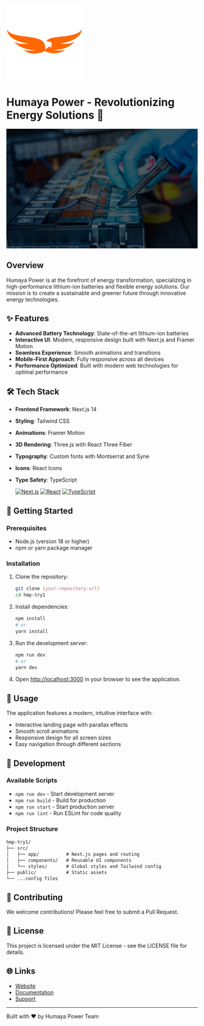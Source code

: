 <img src="/public/HumayaBirdLogo.png" alt="Humaya Logo" width="200" align = "center"/>

# Humaya Power - Revolutionizing Energy Solutions 🔋

![Humaya Power](public/background2.png)

## Overview

Humaya Power is at the forefront of energy transformation, specializing in high-performance lithium-ion batteries and flexible energy solutions. Our mission is to create a sustainable and greener future through innovative energy technologies.

## ✨ Features

- **Advanced Battery Technology**: State-of-the-art lithium-ion batteries
- **Interactive UI**: Modern, responsive design built with Next.js and Framer Motion
- **Seamless Experience**: Smooth animations and transitions
- **Mobile-First Approach**: Fully responsive across all devices
- **Performance Optimized**: Built with modern web technologies for optimal performance

## 🛠️ Tech Stack

- **Frontend Framework**: Next.js 14
- **Styling**: Tailwind CSS
- **Animations**: Framer Motion
- **3D Rendering**: Three.js with React Three Fiber
- **Typography**: Custom fonts with Montserrat and Syne
- **Icons**: React Icons
- **Type Safety**: TypeScript

  [![Next.js](https://img.shields.io/badge/Next.js-13.0+-000000?style=for-the-badge&logo=next.js&logoColor=white)](https://nextjs.org/)
  [![React](https://img.shields.io/badge/React-18.0+-61DAFB?style=for-the-badge&logo=react&logoColor=black)](https://reactjs.org/)
  [![TypeScript](https://img.shields.io/badge/TypeScript-4.5+-3178C6?style=for-the-badge&logo=typescript&logoColor=white)](https://www.typescriptlang.org/)

<!-- <div align="center">
  <img src="/public/HumayaBirdLogo.png" alt="Humaya Logo" width="200"/>
  <h1>Humaya Power</h1>
  <p>A cutting-edge web application built with Next.js</p>
  
  [![Next.js](https://img.shields.io/badge/Next.js-13.0+-000000?style=for-the-badge&logo=next.js&logoColor=white)](https://nextjs.org/)
  [![React](https://img.shields.io/badge/React-18.0+-61DAFB?style=for-the-badge&logo=react&logoColor=black)](https://reactjs.org/)
  [![TypeScript](https://img.shields.io/badge/TypeScript-4.5+-3178C6?style=for-the-badge&logo=typescript&logoColor=white)](https://www.typescriptlang.org/)
</div> -->

## 🚀 Getting Started

### Prerequisites

- Node.js (version 18 or higher)
- npm or yarn package manager

### Installation

1. Clone the repository:
   ```bash
   git clone [your-repository-url]
   cd hmp-try1
   ```

2. Install dependencies:
   ```bash
   npm install
   # or
   yarn install
   ```

3. Run the development server:
   ```bash
   npm run dev
   # or
   yarn dev
   ```

4. Open [http://localhost:3000](http://localhost:3000) in your browser to see the application.

## 🌟 Usage

The application features a modern, intuitive interface with:
- Interactive landing page with parallax effects
- Smooth scroll animations
- Responsive design for all screen sizes
- Easy navigation through different sections

## 🔧 Development

### Available Scripts

- `npm run dev` - Start development server
- `npm run build` - Build for production
- `npm run start` - Start production server
- `npm run lint` - Run ESLint for code quality

### Project Structure

```
hmp-try1/
├── src/
│   ├── app/          # Next.js pages and routing
│   ├── components/   # Reusable UI components
│   └── styles/       # Global styles and Tailwind config
├── public/           # Static assets
└── ...config files
```

## 🤝 Contributing

We welcome contributions! Please feel free to submit a Pull Request.

## 📝 License

This project is licensed under the MIT License - see the LICENSE file for details.

## 🌐 Links

- [Website](https://humayapower.in/)
- [Documentation](https://your-docs.com)
- [Support](mailto:info@humayapower.com)

---

Built with ❤️ by Humaya Power Team
